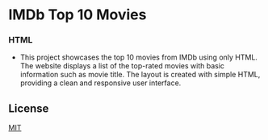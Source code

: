 # IMDb Top 10  Movies
  ###  HTML

- This project showcases the top 10 movies from IMDb using only HTML. The website displays a list of the top-rated movies with basic information such as movie title. The layout is created with simple HTML, providing a clean and responsive user interface.
## License

[MIT](https://choosealicense.com/licenses/mit/)
